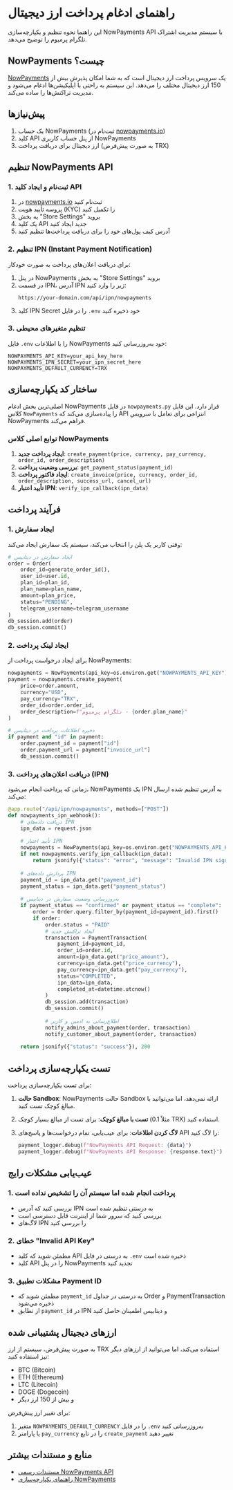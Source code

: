 # راهنمای ادغام پرداخت ارز دیجیتال

این راهنما نحوه تنظیم و یکپارچه‌سازی NowPayments API با سیستم مدیریت اشتراک تلگرام پرمیوم را توضیح می‌دهد.

## NowPayments چیست؟

[NowPayments](https://nowpayments.io/) یک سرویس پرداخت ارز دیجیتال است که به شما امکان پذیرش بیش از 150 ارز دیجیتال مختلف را می‌دهد. این سیستم به راحتی با اپلیکیشن‌ها ادغام می‌شود و مدیریت تراکنش‌ها را ساده می‌کند.

## پیش‌نیازها

1. یک حساب NowPayments (ثبت‌نام در [nowpayments.io](https://nowpayments.io))
2. کلید API از پنل حساب کاربری NowPayments 
3. ارز دیجیتال برای دریافت پرداخت (به صورت پیش‌فرض TRX)

## تنظیم NowPayments API

### 1. ثبت‌نام و ایجاد کلید API

1. در [nowpayments.io](https://nowpayments.io) ثبت‌نام کنید
2. پروسه تأیید هویت (KYC) را تکمیل کنید
3. به بخش "Store Settings" بروید
4. یک کلید API جدید ایجاد کنید
5. آدرس کیف پول‌های خود را برای دریافت پرداخت‌ها تنظیم کنید

### 2. تنظیم IPN (Instant Payment Notification)

برای دریافت اعلان‌های پرداخت به صورت خودکار:

1. در پنل NowPayments به بخش "Store Settings" بروید
2. در قسمت IPN، آدرس IPN زیر را وارد کنید:
   ```
   https://your-domain.com/api/ipn/nowpayments
   ```
3. کلید IPN Secret را در فایل `.env` خود ذخیره کنید

### 3. تنظیم متغیرهای محیطی

فایل `.env` را با اطلاعات NowPayments خود به‌روزرسانی کنید:

```
NOWPAYMENTS_API_KEY=your_api_key_here
NOWPAYMENTS_IPN_SECRET=your_ipn_secret_here
NOWPAYMENTS_DEFAULT_CURRENCY=TRX
```

## ساختار کد یکپارچه‌سازی

اصلی‌ترین بخش ادغام NowPayments در فایل `nowpayments.py` قرار دارد. این فایل کلاس `NowPayments` را پیاده‌سازی می‌کند که API انتزاعی برای تعامل با سرویس NowPayments فراهم می‌کند.

### توابع اصلی کلاس NowPayments

1. **ایجاد پرداخت جدید**: `create_payment(price, currency, pay_currency, order_id, order_description)`
2. **بررسی وضعیت پرداخت**: `get_payment_status(payment_id)`
3. **ایجاد فاکتور پرداخت**: `create_invoice(price, currency, order_id, order_description, success_url, cancel_url)`
4. **تأیید اعتبار IPN**: `verify_ipn_callback(ipn_data)`

## فرآیند پرداخت

### 1. ایجاد سفارش 

وقتی کاربر یک پلن را انتخاب می‌کند، سیستم یک سفارش ایجاد می‌کند:

```python
# ایجاد سفارش در دیتابیس
order = Order(
    order_id=generate_order_id(),
    user_id=user.id,
    plan_id=plan_id,
    plan_name=plan_name,
    amount=plan_price,
    status="PENDING",
    telegram_username=telegram_username
)
db_session.add(order)
db_session.commit()
```

### 2. ایجاد لینک پرداخت

برای ایجاد درخواست پرداخت از NowPayments:

```python
nowpayments = NowPayments(api_key=os.environ.get("NOWPAYMENTS_API_KEY"))
payment = nowpayments.create_payment(
    price=order.amount,
    currency="USD",
    pay_currency="TRX",
    order_id=order.order_id,
    order_description=f"تلگرام پرمیوم - {order.plan_name}"
)

# ذخیره اطلاعات پرداخت در دیتابیس
if payment and "id" in payment:
    order.payment_id = payment["id"]
    order.payment_url = payment["invoice_url"]
    db_session.commit()
```

### 3. دریافت اعلان‌های پرداخت (IPN)

زمانی که پرداخت انجام می‌شود، NowPayments یک IPN به آدرس تنظیم شده ارسال می‌کند:

```python
@app.route("/api/ipn/nowpayments", methods=["POST"])
def nowpayments_ipn_webhook():
    # دریافت داده‌های IPN
    ipn_data = request.json
    
    # تأیید اعتبار IPN
    nowpayments = NowPayments(api_key=os.environ.get("NOWPAYMENTS_API_KEY"))
    if not nowpayments.verify_ipn_callback(ipn_data):
        return jsonify({"status": "error", "message": "Invalid IPN signature"}), 400
    
    # پردازش داده‌های IPN
    payment_id = ipn_data.get("payment_id")
    payment_status = ipn_data.get("payment_status")
    
    # به‌روزرسانی وضعیت سفارش در دیتابیس
    if payment_status == "confirmed" or payment_status == "complete":
        order = Order.query.filter_by(payment_id=payment_id).first()
        if order:
            order.status = "PAID"
            # ایجاد تراکنش جدید
            transaction = PaymentTransaction(
                payment_id=payment_id,
                order_id=order.id,
                amount=ipn_data.get("price_amount"),
                currency=ipn_data.get("price_currency"),
                pay_currency=ipn_data.get("pay_currency"),
                status="COMPLETED",
                ipn_data=ipn_data,
                completed_at=datetime.utcnow()
            )
            db_session.add(transaction)
            db_session.commit()
            
            # اطلاع‌رسانی به ادمین و کاربر
            notify_admins_about_payment(order, transaction)
            notify_customer_about_payment(order, transaction)
    
    return jsonify({"status": "success"}), 200
```

## تست یکپارچه‌سازی پرداخت

برای تست یکپارچه‌سازی پرداخت:

1. **حالت Sandbox**: NowPayments حالت Sandbox ارائه نمی‌دهد، اما می‌توانید با مبالغ کوچک تست کنید.

2. **تست با مبالغ کوچک**: برای تست از مبالغ بسیار کوچک (مثلاً 0.1 TRX) استفاده کنید.

3. **لاگ کردن اطلاعات**: برای عیب‌یابی، تمام درخواست‌ها و پاسخ‌های API را لاگ کنید:
   ```python
   payment_logger.debug(f"NowPayments API Request: {data}")
   payment_logger.debug(f"NowPayments API Response: {response.text}")
   ```

## عیب‌یابی مشکلات رایج

### 1. پرداخت انجام شده اما سیستم آن را تشخیص نداده است

- بررسی کنید که آدرس IPN به درستی تنظیم شده است
- بررسی کنید که سرور شما از اینترنت قابل دسترسی است
- لاگ‌های IPN را بررسی کنید

### 2. خطای "Invalid API Key"

- مطمئن شوید که کلید API به درستی در فایل `.env` ذخیره شده است
- کلید API را در پنل NowPayments تجدید کنید

### 3. مشکلات تطبیق Payment ID

- مطمئن شوید که `payment_id` به درستی در جداول Order و PaymentTransaction ذخیره می‌شود
- از تطابق `payment_id` در IPN و دیتابیس اطمینان حاصل کنید

## ارزهای دیجیتال پشتیبانی شده

به صورت پیش‌فرض، سیستم از ارز TRX استفاده می‌کند، اما می‌توانید از ارزهای دیگر نیز استفاده کنید:

- BTC (Bitcoin)
- ETH (Ethereum)
- LTC (Litecoin)
- DOGE (Dogecoin)
- و بیش از 150 ارز دیگر

برای تغییر ارز پیش‌فرض:

1. متغیر `NOWPAYMENTS_DEFAULT_CURRENCY` را در فایل `.env` به‌روزرسانی کنید
2. یا پارامتر `pay_currency` را در تابع `create_payment` تغییر دهید

## منابع و مستندات بیشتر

- [مستندات رسمی NowPayments API](https://documenter.getpostman.com/view/7907941/S1a32n38)
- [راهنمای یکپارچه‌سازی NowPayments](https://nowpayments.io/help/what-is-the-best-way-to-integrate-with-your-platform)